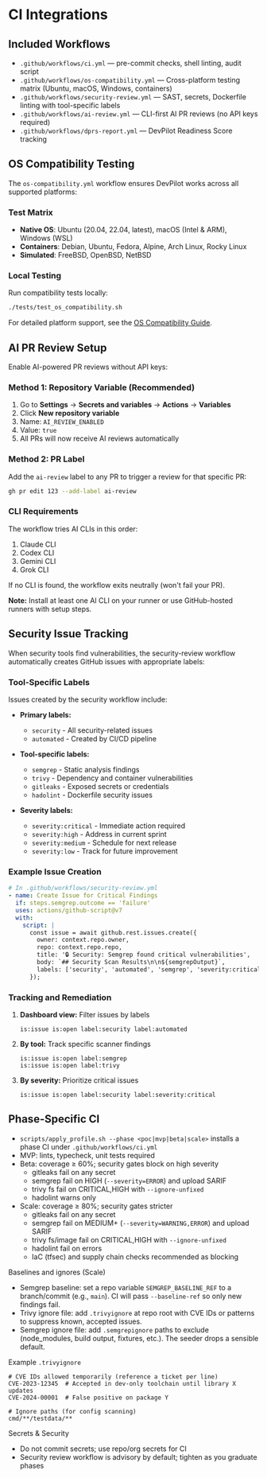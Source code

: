 # CI Integrations

## Included Workflows

- `.github/workflows/ci.yml` — pre-commit checks, shell linting, audit script
- `.github/workflows/os-compatibility.yml` — Cross-platform testing matrix (Ubuntu, macOS, Windows,
  containers)
- `.github/workflows/security-review.yml` — SAST, secrets, Dockerfile linting with tool-specific
  labels
- `.github/workflows/ai-review.yml` — CLI-first AI PR reviews (no API keys required)
- `.github/workflows/dprs-report.yml` — DevPilot Readiness Score tracking

## OS Compatibility Testing

The `os-compatibility.yml` workflow ensures DevPilot works across all supported platforms:

### Test Matrix

- **Native OS**: Ubuntu (20.04, 22.04, latest), macOS (Intel & ARM), Windows (WSL)
- **Containers**: Debian, Ubuntu, Fedora, Alpine, Arch Linux, Rocky Linux
- **Simulated**: FreeBSD, OpenBSD, NetBSD

### Local Testing

Run compatibility tests locally:

```bash
./tests/test_os_compatibility.sh
```

For detailed platform support, see the [OS Compatibility Guide](OS_COMPATIBILITY.md).

## AI PR Review Setup

Enable AI-powered PR reviews without API keys:

### Method 1: Repository Variable (Recommended)

1. Go to **Settings** → **Secrets and variables** → **Actions** → **Variables**
2. Click **New repository variable**
3. Name: `AI_REVIEW_ENABLED`
4. Value: `true`
5. All PRs will now receive AI reviews automatically

### Method 2: PR Label

Add the `ai-review` label to any PR to trigger a review for that specific PR:

```bash
gh pr edit 123 --add-label ai-review
```

### CLI Requirements

The workflow tries AI CLIs in this order:

1. Claude CLI
2. Codex CLI
3. Gemini CLI
4. Grok CLI

If no CLI is found, the workflow exits neutrally (won't fail your PR).

**Note:** Install at least one AI CLI on your runner or use GitHub-hosted runners with setup steps.

## Security Issue Tracking

When security tools find vulnerabilities, the security-review workflow automatically creates GitHub
issues with appropriate labels:

### Tool-Specific Labels

Issues created by the security workflow include:

- **Primary labels:**

  - `security` - All security-related issues
  - `automated` - Created by CI/CD pipeline

- **Tool-specific labels:**

  - `semgrep` - Static analysis findings
  - `trivy` - Dependency and container vulnerabilities
  - `gitleaks` - Exposed secrets or credentials
  - `hadolint` - Dockerfile security issues

- **Severity labels:**
  - `severity:critical` - Immediate action required
  - `severity:high` - Address in current sprint
  - `severity:medium` - Schedule for next release
  - `severity:low` - Track for future improvement

### Example Issue Creation

```yaml
# In .github/workflows/security-review.yml
- name: Create Issue for Critical Findings
  if: steps.semgrep.outcome == 'failure'
  uses: actions/github-script@v7
  with:
    script: |
      const issue = await github.rest.issues.create({
        owner: context.repo.owner,
        repo: context.repo.repo,
        title: '🔒 Security: Semgrep found critical vulnerabilities',
        body: `## Security Scan Results\n\n${semgrepOutput}`,
        labels: ['security', 'automated', 'semgrep', 'severity:critical']
      });
```

### Tracking and Remediation

1. **Dashboard view:** Filter issues by labels

   ```
   is:issue is:open label:security label:automated
   ```

2. **By tool:** Track specific scanner findings

   ```
   is:issue is:open label:semgrep
   is:issue is:open label:trivy
   ```

3. **By severity:** Prioritize critical issues
   ```
   is:issue is:open label:security label:severity:critical
   ```

## Phase-Specific CI

- `scripts/apply_profile.sh --phase <poc|mvp|beta|scale>` installs a phase CI under
  `.github/workflows/ci.yml`
- MVP: lints, typecheck, unit tests required
- Beta: coverage ≥ 60%; security gates block on high severity
  - gitleaks fail on any secret
  - semgrep fail on HIGH (`--severity=ERROR`) and upload SARIF
  - trivy fs fail on CRITICAL,HIGH with `--ignore-unfixed`
  - hadolint warns only
- Scale: coverage ≥ 80%; security gates stricter
  - gitleaks fail on any secret
  - semgrep fail on MEDIUM+ (`--severity=WARNING,ERROR`) and upload SARIF
  - trivy fs/image fail on CRITICAL,HIGH with `--ignore-unfixed`
  - hadolint fail on errors
  - IaC (tfsec) and supply chain checks recommended as blocking

Baselines and ignores (Scale)

- Semgrep baseline: set a repo variable `SEMGREP_BASELINE_REF` to a branch/commit (e.g., `main`). CI
  will pass `--baseline-ref` so only new findings fail.
- Trivy ignore file: add `.trivyignore` at repo root with CVE IDs or patterns to suppress known,
  accepted issues.
- Semgrep ignore file: add `.semgrepignore` paths to exclude (node_modules, build output, fixtures,
  etc.). The seeder drops a sensible default.

Example `.trivyignore`

```text
# CVE IDs allowed temporarily (reference a ticket per line)
CVE-2023-12345  # Accepted in dev-only toolchain until library X updates
CVE-2024-00001  # False positive on package Y

# Ignore paths (for config scanning)
cmd/**/testdata/**
```

Secrets & Security

- Do not commit secrets; use repo/org secrets for CI
- Security review workflow is advisory by default; tighten as you graduate phases
